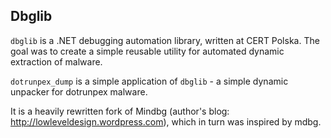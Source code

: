 ## Dbglib

`dbglib` is a .NET debugging automation library, written at CERT Polska. The goal was to create a simple reusable utility for automated dynamic extraction of malware.

`dotrunpex_dump` is a simple application of `dbglib` - a simple dynamic unpacker for dotrunpex malware.

It is a heavily rewritten fork of Mindbg (author's blog: http://lowleveldesign.wordpress.com), which in turn was inspired by mdbg.
